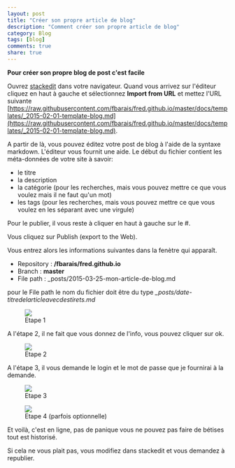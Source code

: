 ```yaml
---
layout: post
title: "Créer son propre article de blog"
description: "Comment créer son propre article de blog"
category: Blog
tags: [blog]
comments: true
share: true
---
```


**Pour créer son propre blog de post c'est facile**



Ouvrez [stackedit](https://stackedit.io/editor) dans votre navigateur.
Quand vous arrivez sur l'éditeur cliquez en haut à gauche et sélectionnez **Import from URL** et mettez l'URL suivante [https://raw.githubusercontent.com/fbarais/fred.github.io/master/docs/templates/_2015-02-01-template-blog.md](https://raw.githubusercontent.com/fbarais/fred.github.io/master/docs/templates/_2015-02-01-template-blog.md).

A partir de là, vous pouvez éditez votre post de blog à l'aide de la syntaxe markdown. L'éditeur vous fournit une aide. Le début du fichier contient les méta-données de votre site à savoir:

* le titre
* la description
* la catégorie (pour les recherches, mais vous pouvez mettre ce que vous voulez mais il ne faut qu'un mot)
* les tags (pour les recherches, mais vous pouvez mettre ce que vous voulez en les séparant avec une virgule)

Pour le publier, il vous reste à cliquer en haut à gauche sur le #.

Vous cliquez sur Publish (export to the Web).

Vous entrez alors les informations suivantes dans la fenètre qui apparaît.

* Repository : **/fbarais/fred.github.io**
* Branch : **master**
* File path : _posts/2015-03-25-mon-article-de-blog.md

pour le File path le nom du fichier doit être du type *_posts/date-titredelarticleavecdestirets.md*

<figure>
  <a href="{{ site.url }}/images/Etape1.png"><img src="{{ site.url }}/images/Etape1.png"></a>
  <figcaption>Etape 1</figcaption>
</figure>


A l'étape 2, il ne fait que vous donnez de l'info, vous pouvez cliquer sur ok.

<figure>
  <a href="{{ site.url }}/images/Etape2.png"><img src="{{ site.url }}/images/Etape2.png"></a>
  <figcaption>Etape 2</figcaption>
</figure>

A l'étape 3, il vous demande le login et le mot de passe que je fournirai à la demande.

<figure>
  <a href="{{ site.url }}/images/Etape1.png"><img src="{{ site.url }}/images/Etape1.png"></a>
  <figcaption>Etape 3</figcaption>
</figure>

<figure>
  <a href="{{ site.url }}/images/Etape4.png"><img src="{{ site.url }}/images/Etape4.png"></a>
  <figcaption>Etape 4 (parfois optionnelle)</figcaption>
</figure>

Et voilà, c'est en ligne, pas de panique vous ne pouvez pas faire de bétises tout est historisé.

Si cela ne vous plait pas, vous modifiez dans stackedit et vous demandez à republier.
